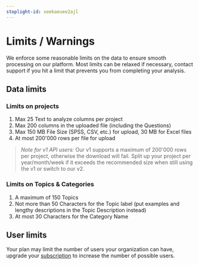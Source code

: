 ```yaml
---
stoplight-id: xeekaeuee2ajl
---
```


# Limits / Warnings

We enforce some reasonable limits on the data to ensure smooth processing on our platform. Most limits can be relaxed if necessary, contact support if you hit a limit that prevents you from completing your analysis.

## Data limits

### Limits on projects
1. Max 25 Text to analyze columns per project
2. Max 200 columns in the uploaded file (including the Questions)
3. Max 150 MB File Size (SPSS, CSV, etc.) for upload, 30 MB for Excel files
4. At most 200'000 rows per file for upload

<!-- theme: warning -->

> *Note for v1 API users:* Our v1 supports a maximum of 200'000 rows per project, otherwise the download will fail. Split up your project per year/month/week if it exceeds the recommended size when still using the v1 or switch to our v2.



### Limits on Topics & Categories
1. A maximum of 150 Topics
2. Not more than 50 Characters for the Topic label (put examples and lengthy descriptions in the Topic Description instead)
3. At most 30 Characters for the Category Name

## User limits
Your plan may limit the number of users your organization can have, upgrade your [subscription](https://caplena.com/app/account/subscription) to increase the number of possible users.